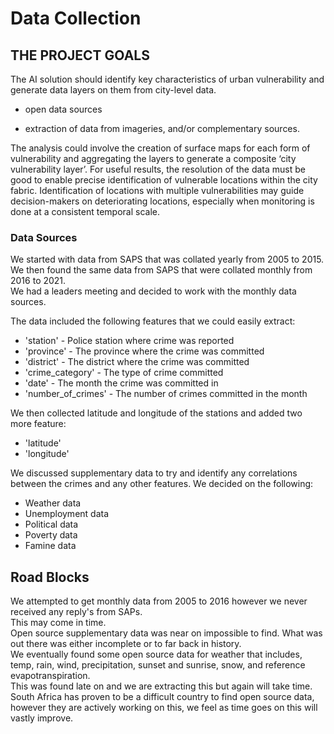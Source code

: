 # Data Collection

## THE PROJECT GOALS

The AI solution should identify key characteristics of urban vulnerability and generate data layers on them from city-level data.

- open data sources

- extraction of data from imageries, and/or complementary sources.

The analysis could involve the creation of surface maps for each form of vulnerability and aggregating the layers to generate a composite ‘city vulnerability layer’. For useful results, the resolution of the data must be good to enable precise identification of vulnerable locations within the city fabric. Identification of locations with multiple vulnerabilities may guide decision-makers on deteriorating locations, especially when monitoring is done at a consistent temporal scale.

### Data Sources

We started with data from SAPS that was collated yearly from 2005 to 2015.  
We then found the same data from SAPS that were collated monthly from 2016 to 2021.  
We had a leaders meeting and decided to work with the monthly data sources.  
  
The data included the following features that we could easily extract:

- 'station' - Police station where crime was reported
- 'province' - The province where the crime was committed
- 'district' - The district where the crime was committed
- 'crime_category' - The type of crime committed
- 'date' - The month the crime was committed in
- 'number_of_crimes' - The number of crimes committed in the month

We then collected latitude and longitude of the stations and added two more feature:

- 'latitude'
- 'longitude'

We discussed supplementary data to try and identify any correlations between the crimes and any other features. We decided on the following:

- Weather data
- Unemployment data
- Political data
- Poverty data
- Famine data

## Road Blocks

We attempted to get monthly data from 2005 to 2016 however we never received any reply's from SAPs.  
This may come in time.  
Open source supplementary data was near on impossible to find. What was out there was either incomplete or to far back in history.  
We eventually found some open source data for weather that includes, temp, rain, wind, precipitation, sunset and sunrise, snow, and reference evapotranspiration.  
This was found late on and we are extracting this but again will take time.  
South Africa has proven to be a difficult country to find open source data, however they are actively working on this, we feel as time goes on this will vastly improve.
